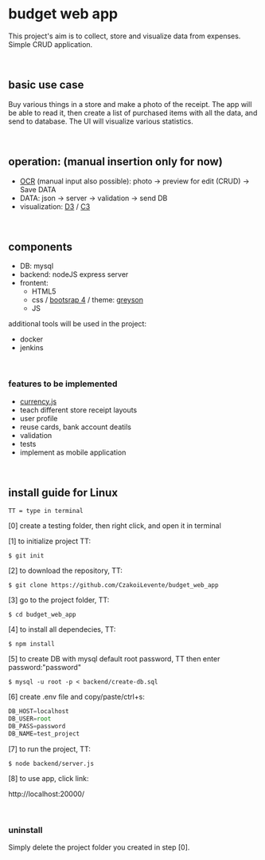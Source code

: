 # budget web app

This project's aim is to collect, store and visualize data from expenses. Simple CRUD application.

<br>

## basic use case

Buy various things in a store and make a photo of the receipt. 
The app will be able to read it, then create a list of purchased items with all the data, and send to database.
The UI will visualize various statistics.

<br>

## operation: (manual insertion only for now)
  - [OCR](https://en.wikipedia.org/wiki/Optical_character_recognition) (manual input also possible): photo -> preview for edit (CRUD) -> Save DATA
  - DATA: json -> server -> validation -> send DB
  - visualization: [D3](https://d3js.org/) / [C3](https://c3js.org/)
  
<br>

## components

  - DB: mysql
  - backend: nodeJS express server
  - frontent:
      - HTML5
      - css / [bootsrap 4](https://www.w3schools.com/bootstrap4/default.asp) / theme: [greyson](https://bootstrap.themes.guide/greyson/)
      - JS
  
additional tools will be used in the project:

  - docker
  - jenkins
  
<br>

### features to be implemented

  - [currency.js](https://currency.js.org/)
  - teach different store receipt layouts
  - user profile
  - reuse cards, bank account deatils
  - validation
  - tests  
  - implement as mobile application
  
<br>

## install guide for Linux
`TT = type in terminal`

[0] create a testing folder, then right click, and open it in terminal

[1]  to initialize project TT:

`$ git init`

[2] to download the repository, TT:

`$ git clone https://github.com/CzakoiLevente/budget_web_app` 
  
[3] go to the project folder, TT:
  
`$ cd budget_web_app`

[4] to install all dependecies, TT:

`$ npm install`

[5] to create DB with mysql default root password, TT then enter password:"password" 

`$ mysql -u root -p < backend/create-db.sql`

[6] create .env file and copy/paste/ctrl+s:
```javascript
DB_HOST=localhost
DB_USER=root
DB_PASS=password
DB_NAME=test_project
```

[7] to run the project, TT:

`$ node backend/server.js`

[8] to use app, click link:

http://localhost:20000/

<br>

### uninstall

 Simply delete the project folder you created in step [0].
